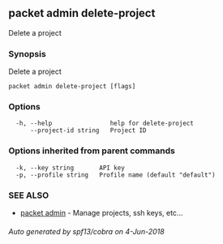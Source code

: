 ## packet admin delete-project

Delete a project

### Synopsis

Delete a project

```
packet admin delete-project [flags]
```

### Options

```
  -h, --help                help for delete-project
      --project-id string   Project ID
```

### Options inherited from parent commands

```
  -k, --key string       API key
  -p, --profile string   Profile name (default "default")
```

### SEE ALSO

* [packet admin](packet_admin.md)	 - Manage projects, ssh keys, etc...

###### Auto generated by spf13/cobra on 4-Jun-2018

